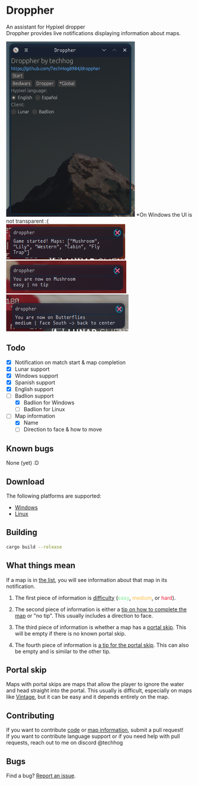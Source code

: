 # Droppher

An assistant for Hypixel dropper
<br>
Droppher provides live notifications displaying information about maps.

![](assets/image1.png)
*On Windows the UI is not transparent :(
<br>
![](assets/image2.png)
<br>
![](assets/image3.png)
![](assets/image4.png)

## Todo

- [x] Notification on match start & map completion
- [x] Lunar support
- [x] Windows support
- [x] Spanish support
- [x] English support
- [ ] Badlion support
    - [x] Badlion for Windows
    - [ ] Badlion for Linux
- [ ] Map information
    - [x] Name
    - [ ] Direction to face & how to move

## Known bugs

None (yet) :D

## Download

The following platforms are supported:
<br>
- [Windows](https://github.com/TechHog8984/droppher/releases/latest/download/droppher.exe)
- [Linux](https://github.com/TechHog8984/droppher/releases/latest/download/droppher)

## Building

```sh
cargo build --release
```

## What things mean

If a map is in [the list](assets/map_information.json), you will see information about that map in its notification.

1. The first piece of information is <ins>difficulty</ins> (<span style="color:#80ed99">easy</span>, <span style="color:#fcbf49">medium</span>, or <span style="color:#ef233c">hard</span>).

2. The second piece of information is either a <ins>tip on how to complete the map</ins> or "no tip". This usually includes a direction to face.

3. The third piece of information is whether a map has a <ins>[portal skip](#portal-skip)</ins>. This will be empty if there is no known portal skip.

4. The fourth piece of information is <ins>a tip for the portal skip</ins>. This can also be empty and is similar to the other tip.

## Portal skip

Maps with portal skips are maps that allow the player to ignore the water and head straight into the portal. This usually is difficult, especially on maps like <ins>Vintage</ins>, but it can be easy and it depends entirely on the map.

## Contributing

If you want to contribute [code](src/main.rs) or [map information](assets/map_information.json), submit a pull request!
<br>
If you want to contribute language support or if you need help with pull requests, reach out to me on discord @techhog

## Bugs

Find a bug? [Report an issue](https://github.com/TechHog8984/droppher/issues/new/choose).